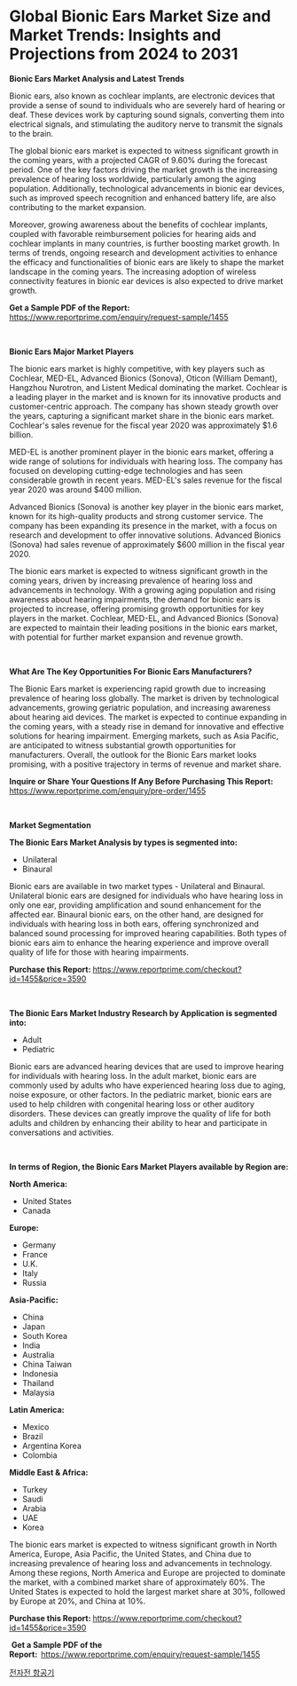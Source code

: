 <p><h1>Global Bionic Ears Market Size and Market Trends: Insights and Projections from 2024 to 2031</h1></p><p><strong>Bionic Ears Market Analysis and Latest Trends</strong></p>
<p><p>Bionic ears, also known as cochlear implants, are electronic devices that provide a sense of sound to individuals who are severely hard of hearing or deaf. These devices work by capturing sound signals, converting them into electrical signals, and stimulating the auditory nerve to transmit the signals to the brain.</p><p>The global bionic ears market is expected to witness significant growth in the coming years, with a projected CAGR of 9.60% during the forecast period. One of the key factors driving the market growth is the increasing prevalence of hearing loss worldwide, particularly among the aging population. Additionally, technological advancements in bionic ear devices, such as improved speech recognition and enhanced battery life, are also contributing to the market expansion.</p><p>Moreover, growing awareness about the benefits of cochlear implants, coupled with favorable reimbursement policies for hearing aids and cochlear implants in many countries, is further boosting market growth. In terms of trends, ongoing research and development activities to enhance the efficacy and functionalities of bionic ears are likely to shape the market landscape in the coming years. The increasing adoption of wireless connectivity features in bionic ear devices is also expected to drive market growth.</p></p>
<p><strong>Get a Sample PDF of the Report:&nbsp;</strong> <a href="https://www.reportprime.com/enquiry/request-sample/1455">https://www.reportprime.com/enquiry/request-sample/1455</a></p>
<p>&nbsp;</p>
<p><strong>Bionic Ears Major Market Players</strong></p>
<p><p>The bionic ears market is highly competitive, with key players such as Cochlear, MED-EL, Advanced Bionics (Sonova), Oticon (William Demant), Hangzhou Nurotron, and Listent Medical dominating the market. Cochlear is a leading player in the market and is known for its innovative products and customer-centric approach. The company has shown steady growth over the years, capturing a significant market share in the bionic ears market. Cochlear's sales revenue for the fiscal year 2020 was approximately $1.6 billion.</p><p>MED-EL is another prominent player in the bionic ears market, offering a wide range of solutions for individuals with hearing loss. The company has focused on developing cutting-edge technologies and has seen considerable growth in recent years. MED-EL's sales revenue for the fiscal year 2020 was around $400 million.</p><p>Advanced Bionics (Sonova) is another key player in the bionic ears market, known for its high-quality products and strong customer service. The company has been expanding its presence in the market, with a focus on research and development to offer innovative solutions. Advanced Bionics (Sonova) had sales revenue of approximately $600 million in the fiscal year 2020.</p><p>The bionic ears market is expected to witness significant growth in the coming years, driven by increasing prevalence of hearing loss and advancements in technology. With a growing aging population and rising awareness about hearing impairments, the demand for bionic ears is projected to increase, offering promising growth opportunities for key players in the market. Cochlear, MED-EL, and Advanced Bionics (Sonova) are expected to maintain their leading positions in the bionic ears market, with potential for further market expansion and revenue growth.</p></p>
<p>&nbsp;</p>
<p><strong>What Are The Key Opportunities For Bionic Ears Manufacturers?</strong></p>
<p><p>The Bionic Ears market is experiencing rapid growth due to increasing prevalence of hearing loss globally. The market is driven by technological advancements, growing geriatric population, and increasing awareness about hearing aid devices. The market is expected to continue expanding in the coming years, with a steady rise in demand for innovative and effective solutions for hearing impairment. Emerging markets, such as Asia Pacific, are anticipated to witness substantial growth opportunities for manufacturers. Overall, the outlook for the Bionic Ears market looks promising, with a positive trajectory in terms of revenue and market share.</p></p>
<p><strong>Inquire or Share Your Questions If Any Before Purchasing This Report:</strong> <a href="https://www.reportprime.com/enquiry/pre-order/1455">https://www.reportprime.com/enquiry/pre-order/1455</a></p>
<p>&nbsp;</p>
<p><strong>Market Segmentation</strong></p>
<p><strong>The Bionic Ears Market Analysis by types is segmented into:</strong></p>
<p><ul><li>Unilateral</li><li>Binaural</li></ul></p>
<p><p>Bionic ears are available in two market types - Unilateral and Binaural. Unilateral bionic ears are designed for individuals who have hearing loss in only one ear, providing amplification and sound enhancement for the affected ear. Binaural bionic ears, on the other hand, are designed for individuals with hearing loss in both ears, offering synchronized and balanced sound processing for improved hearing capabilities. Both types of bionic ears aim to enhance the hearing experience and improve overall quality of life for those with hearing impairments.</p></p>
<p><strong>Purchase this Report:&nbsp;</strong><a href="https://www.reportprime.com/checkout?id=1455&price=3590">https://www.reportprime.com/checkout?id=1455&price=3590</a></p>
<p>&nbsp;</p>
<p><strong>The Bionic Ears Market Industry Research by Application is segmented into:</strong></p>
<p><ul><li>Adult</li><li>Pediatric</li></ul></p>
<p><p>Bionic ears are advanced hearing devices that are used to improve hearing for individuals with hearing loss. In the adult market, bionic ears are commonly used by adults who have experienced hearing loss due to aging, noise exposure, or other factors. In the pediatric market, bionic ears are used to help children with congenital hearing loss or other auditory disorders. These devices can greatly improve the quality of life for both adults and children by enhancing their ability to hear and participate in conversations and activities.</p></p>
<p>&nbsp;</p>
<p><strong>In terms of Region, the Bionic Ears Market Players available by Region are:</strong></p>
<p>
    <p> <strong> North America: </strong>
        <ul>
            <li>United States</li>
            <li>Canada</li>
        </ul>
        </p> 
    <p> <strong> Europe: </strong>
        <ul>
            <li>Germany</li>
            <li>France</li>
            <li>U.K.</li>
            <li>Italy</li>
            <li>Russia</li>
        </ul>
        </p> 
    <p> <strong> Asia-Pacific: </strong>
        <ul>
            <li>China</li>
            <li>Japan</li>
            <li>South Korea</li>
            <li>India</li>
            <li>Australia</li>
            <li>China Taiwan</li>
            <li>Indonesia</li>
            <li>Thailand</li>
            <li>Malaysia</li>
        </ul>
        </p> 
    <p> <strong> Latin America: </strong>
        <ul>
            <li>Mexico</li>
            <li>Brazil</li>
            <li>Argentina Korea</li>
            <li>Colombia</li>
        </ul>
        </p> 
    <p> <strong> Middle East & Africa: </strong>
        <ul>
            <li>Turkey</li>
            <li>Saudi</li>
            <li>Arabia</li>
            <li>UAE</li>
            <li>Korea</li>
        </ul>
    </p>
    </p>
<p><p>The bionic ears market is expected to witness significant growth in North America, Europe, Asia Pacific, the United States, and China due to increasing prevalence of hearing loss and advancements in technology. Among these regions, North America and Europe are projected to dominate the market, with a combined market share of approximately 60%. The United States is expected to hold the largest market share at 30%, followed by Europe at 20%, and China at 10%.</p></p>
<p><strong>Purchase this Report: </strong><a href="https://www.reportprime.com/checkout?id=1455&price=3590">https://www.reportprime.com/checkout?id=1455&price=3590</a></p>
<p>&nbsp;<strong>Get a Sample PDF of the Report:&nbsp;&nbsp;</strong><a href="https://www.reportprime.com/enquiry/request-sample/1455">https://www.reportprime.com/enquiry/request-sample/1455</a></p>
<p><strong></strong></p>
<p><p><a href="https://github.com/oajzkywllm460/Market-Research-Report-List-1/blob/main/75883738735.md">전자전 항공기</a></p></p>